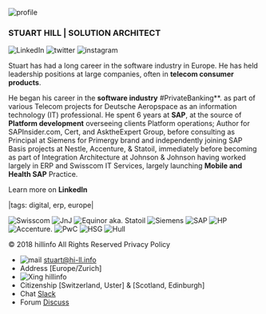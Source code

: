 ![profile](https://lh6.googleusercontent.com/uqw176ozxtR99m-F1rEVEHNjafuDEljhkC0ctusjlGvHogTRU0hawpey4Bs=w40)
### STUART HILL | SOLUTION ARCHITECT
![LinkedIn](https://lh5.googleusercontent.com/-bTfap3my7W4NXJgh20bQin-Q3W1PGUS-xuw5B3PuuRjoG5Ov8khzqiSfvs=w50) 
![twitter](https://lh5.googleusercontent.com/a22yI-6dVlUoNbGd1_PYNa9lvKpaYWYD_AxYHaE5W7Ry1nnXi4L9ldV6qk8=w50)
![instagram](https://lh5.googleusercontent.com/n777S_0bN5E_hMmetDXC2vgMCEe1Y-fE0-xmmxUIr2noRm_YjkHLwjYWv-I=w50) 

Stuart has had a long career in the software industry in Europe. He has held leadership positions at large companies, often in **telecom consumer products**.

He began his career in the **software industry** #PrivateBanking**.  as part of various Telecom projects for Deutsche Aeropspace as an information technology (IT) professional. He spent 6 years at **SAP**, at the source of **Platform development** overseeing clients Platform operations; Author for SAPInsider.com, Cert, and AsktheExpert Group, before consulting as Principal at Siemens for Primergy brand and independently joining SAP Basis projects at Nestle, Accenture, & Statoil, immediately before becoming as part of Integration Architecture at Johnson & Johnson having worked largely in ERP and Swisscom IT Services, largely launching **Mobile and Health SAP** Practice.

Learn more on  **LinkedIn**

|tags: digital, erp, europe|

![Swisscom](https://media.licdn.com/dms/image/C560BAQHaInt1URj6Vg/company-logo_400_400/0?e=1544659200&v=beta&t=P1enlfz771T-xia25Wwxn6Div8y3IlaD24rRBbsrK8Q)
![JnJ](https://media.licdn.com/dms/image/C4D0BAQFwn8CHaum_AA/company-logo_400_400/0?e=1544659200&v=beta&t=NiuG0v-raPRPCc0bqH4svkwgps-8JZtEB4kGOoiTPKo)
![Equinor aka. Statoil](https://media.licdn.com/dms/image/C4E0BAQEY5vHCfHo1DA/company-logo_400_400/0?e=1544659200&v=beta&t=g_T-ruRNrnDHkQpa9DP6eRQG0xBWK5Bq95_umKT6_0k)
![Siemens](https://media.licdn.com/dms/image/C560BAQEAj0Aclcw16w/company-logo_200_200/0?e=1544659200&v=beta&t=tlIHO5IbEjs2eIEoyy6bNV-b-z0VkohGExKx0cToeEU)
![SAP](https://media.licdn.com/dms/image/C4D0BAQEsTL5Xl-6FjQ/company-logo_400_400/0?e=1544659200&v=beta&t=wAD89dpELk3esaFYbhEnKP9wr-IW_UZpDJyYLzU5uqs)
![HP](https://media.licdn.com/dms/image/C4D0BAQHT3VaXTZuxiQ/company-logo_400_400/0?e=1544659200&amp;v=beta&amp;t=D97k3ZmA69Bx37jHhS4ZMNCdk0eq-D9H1wwDhOPZ__Y&quot;)
![Accenture](https://media.licdn.com/dms/image/C4E0BAQE_tMd_dRgIzQ/company-logo_100_100/0?e=1542844800&v=beta&t=m1HwNcWFbSqSArOxlEXo3FVv61Zbry7c61-gy3FewDA).
![PwC](https://media.licdn.com/dms/image/C4D0BAQGJDeq25SnzVA/company-logo_400_400/0?e=1544659200&v=beta&t=drrebTejRvWC9jRwv0dsZsZp55wexeluvb8o20QyBo0)
![HSG](https://media.licdn.com/dms/image/C560BAQHaInt1URj6Vg/company-logo_400_400/0?e=1544659200&v=beta&t=P1enlfz771T-xia25Wwxn6Div8y3IlaD24rRBbsrK8Q)
![Hull](https://media.licdn.com/dms/image/C560BAQGYHhIplBgnUQ/company-logo_400_400/0?e=1544659200&v=beta&t=VjTw28Bc31RtycUX6rYgwAvDkH-vqdY6mKXafb2Wftc)

© 2018 hillinfo  All Rights Reserved  Privacy Policy

- ![mail](https://lh6.googleusercontent.com/Qhi7XFcsQ_j4x8V_HaOdsyESNTDSYk5QaAxXGB4tzHGkV8hjBnW5ik63miQ=w50) stuart@hi-ll.info
- Address [Europe/Zurich] 
- ![Xing](https://lh3.googleusercontent.com/P1KsEu_g3n7YaeQNOUnu2t8RS5_4nrTHdt_PSik5GhPSCIivD1DbeLnAnY8=w50) hillinfo
- Citizenship [Switzerland, Uster] & [Scotland, Edinburgh]
- Chat [Slack](http://hi-llinfo.slack.com)
- Forum [Discuss](http://discuss.hillinfo.io)
